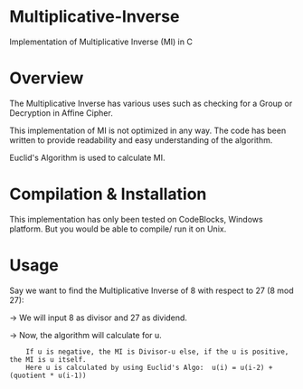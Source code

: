 # Multiplicative-Inverse
Implementation of Multiplicative Inverse (MI) in C 

# Overview

The Multiplicative Inverse has various uses such as checking for a Group or Decryption in Affine Cipher.

This implementation of MI is not optimized in any way. The code has been written to provide readability and easy understanding of the algorithm.

Euclid's Algorithm is used to calculate MI.

# Compilation & Installation

This implementation has only been tested on CodeBlocks, Windows platform. But you would be able to compile/ run it on Unix.

# Usage

Say we want to find the Multiplicative Inverse of 8 with respect to 27 (8 mod 27):

  -> We will input 8 as divisor and 27 as dividend.
  
  -> Now, the algorithm will calculate for u.
  
        If u is negative, the MI is Divisor-u else, if the u is positive, the MI is u itself.
        Here u is calculated by using Euclid's Algo:  u(i) = u(i-2) + (quotient * u(i-1))
